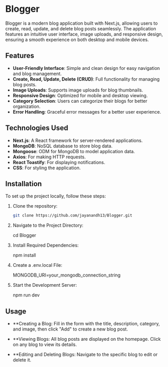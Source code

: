 # Blogger

Blogger is a modern blog application built with Next.js, allowing users to create, read, update, and delete blog posts seamlessly. The application features an intuitive user interface, image uploads, and responsive design, ensuring a smooth experience on both desktop and mobile devices.

## Features

- **User-Friendly Interface**: Simple and clean design for easy navigation and blog management.
- **Create, Read, Update, Delete (CRUD)**: Full functionality for managing blog posts.
- **Image Uploads**: Supports image uploads for blog thumbnails.
- **Responsive Design**: Optimized for mobile and desktop viewing.
- **Category Selection**: Users can categorize their blogs for better organization.
- **Error Handling**: Graceful error messages for a better user experience.

## Technologies Used

- **Next.js**: A React framework for server-rendered applications.
- **MongoDB**: NoSQL database to store blog data.
- **Mongoose**: ODM for MongoDB to model application data.
- **Axios**: For making HTTP requests.
- **React Toastify**: For displaying notifications.
- **CSS**: For styling the application.

## Installation

To set up the project locally, follow these steps:

1. Clone the repository:

   ```bash
   git clone https://github.com/jayanandh13/Blogger.git
   
2. Navigate to the Project Directory:

   cd Blogger

3. Install Required Dependencies:

   npm install

4. Create a .env.local File:

   MONGODB_URI=your_mongodb_connection_string

5. Start the Development Server:

   npm run dev


 ## Usage
- **Creating a Blog: Fill in the form with the title, description, category, and image, then click "Add" to create a new blog post.

- **Viewing Blogs: All blog posts are displayed on the homepage. Click on any blog to view its details.

- **Editing and Deleting Blogs: Navigate to the specific blog to edit or delete it.
